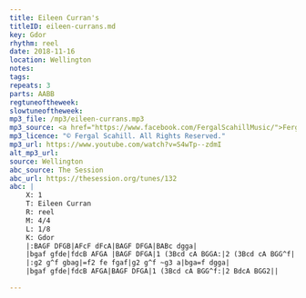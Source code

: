 ```yaml
---
title: Eileen Curran's
titleID: eileen-currans.md
key: Gdor
rhythm: reel
date: 2018-11-16
location: Wellington 
notes:
tags: 
repeats: 3 
parts: AABB 
regtuneoftheweek:
slowtuneoftheweek:
mp3_file: /mp3/eileen-currans.mp3
mp3_source: <a href="https://www.facebook.com/FergalScahillMusic/">Fergal Scahill</a>
mp3_licence: "© Fergal Scahill. All Rights Reserved."
mp3_url: https://www.youtube.com/watch?v=S4wTp--zdmI
alt_mp3_url: 
source: Wellington
abc_source: The Session
abc_url: https://thesession.org/tunes/132
abc: |
    X: 1
    T: Eileen Curran
    R: reel
    M: 4/4
    L: 1/8
    K: Gdor
    |:BAGF DFGB|AFcF dFcA|BAGF DFGA|BABc dgga|
    |bgaf gfde|fdcB AFGA |BAGF DFGA|1 (3Bcd cA BGGA:|2 (3Bcd cA BGG^f||
    |:g2 g^f gbag|=f2 fe fgaf|g2 g^f ~g3 a|bga=f dgga|
    |bgaf gfde|fdcB AFGA|BAGF DFGA|1 (3Bcd cA BGG^f:|2 BdcA BGG2||

---
```

